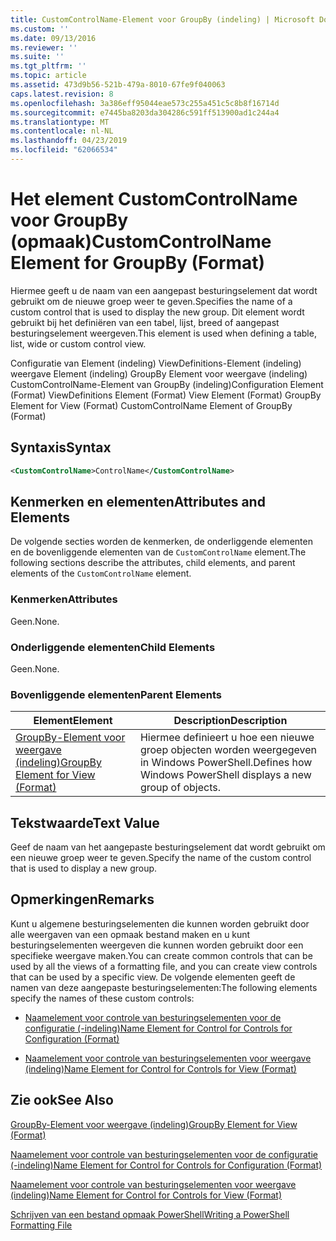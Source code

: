 ```yaml
---
title: CustomControlName-Element voor GroupBy (indeling) | Microsoft Docs
ms.custom: ''
ms.date: 09/13/2016
ms.reviewer: ''
ms.suite: ''
ms.tgt_pltfrm: ''
ms.topic: article
ms.assetid: 473d9b56-521b-479a-8010-67fe9f040063
caps.latest.revision: 8
ms.openlocfilehash: 3a386eff95044eae573c255a451c5c8b8f16714d
ms.sourcegitcommit: e7445ba8203da304286c591ff513900ad1c244a4
ms.translationtype: MT
ms.contentlocale: nl-NL
ms.lasthandoff: 04/23/2019
ms.locfileid: "62066534"
---
```

# <a name="customcontrolname-element-for-groupby-format"></a><span data-ttu-id="be649-102">Het element CustomControlName voor GroupBy (opmaak)</span><span class="sxs-lookup"><span data-stu-id="be649-102">CustomControlName Element for GroupBy (Format)</span></span>

<span data-ttu-id="be649-103">Hiermee geeft u de naam van een aangepast besturingselement dat wordt gebruikt om de nieuwe groep weer te geven.</span><span class="sxs-lookup"><span data-stu-id="be649-103">Specifies the name of a custom control that is used to display the new group.</span></span> <span data-ttu-id="be649-104">Dit element wordt gebruikt bij het definiëren van een tabel, lijst, breed of aangepast besturingselement weergeven.</span><span class="sxs-lookup"><span data-stu-id="be649-104">This element is used when defining a table, list, wide or custom control view.</span></span>

<span data-ttu-id="be649-105">Configuratie van Element (indeling) ViewDefinitions-Element (indeling) weergave Element (indeling) GroupBy Element voor weergave (indeling) CustomControlName-Element van GroupBy (indeling)</span><span class="sxs-lookup"><span data-stu-id="be649-105">Configuration Element (Format) ViewDefinitions Element (Format) View Element (Format) GroupBy Element for View (Format) CustomControlName Element of GroupBy (Format)</span></span>

## <a name="syntax"></a><span data-ttu-id="be649-106">Syntaxis</span><span class="sxs-lookup"><span data-stu-id="be649-106">Syntax</span></span>

```xml
<CustomControlName>ControlName</CustomControlName>
```

## <a name="attributes-and-elements"></a><span data-ttu-id="be649-107">Kenmerken en elementen</span><span class="sxs-lookup"><span data-stu-id="be649-107">Attributes and Elements</span></span>

<span data-ttu-id="be649-108">De volgende secties worden de kenmerken, de onderliggende elementen en de bovenliggende elementen van de `CustomControlName` element.</span><span class="sxs-lookup"><span data-stu-id="be649-108">The following sections describe the attributes, child elements, and parent elements of the `CustomControlName` element.</span></span>

### <a name="attributes"></a><span data-ttu-id="be649-109">Kenmerken</span><span class="sxs-lookup"><span data-stu-id="be649-109">Attributes</span></span>

<span data-ttu-id="be649-110">Geen.</span><span class="sxs-lookup"><span data-stu-id="be649-110">None.</span></span>

### <a name="child-elements"></a><span data-ttu-id="be649-111">Onderliggende elementen</span><span class="sxs-lookup"><span data-stu-id="be649-111">Child Elements</span></span>

<span data-ttu-id="be649-112">Geen.</span><span class="sxs-lookup"><span data-stu-id="be649-112">None.</span></span>

### <a name="parent-elements"></a><span data-ttu-id="be649-113">Bovenliggende elementen</span><span class="sxs-lookup"><span data-stu-id="be649-113">Parent Elements</span></span>

|<span data-ttu-id="be649-114">Element</span><span class="sxs-lookup"><span data-stu-id="be649-114">Element</span></span>|<span data-ttu-id="be649-115">Description</span><span class="sxs-lookup"><span data-stu-id="be649-115">Description</span></span>|
|-------------|-----------------|
|[<span data-ttu-id="be649-116">GroupBy-Element voor weergave (indeling)</span><span class="sxs-lookup"><span data-stu-id="be649-116">GroupBy Element for View (Format)</span></span>](./groupby-element-for-view-format.md)|<span data-ttu-id="be649-117">Hiermee definieert u hoe een nieuwe groep objecten worden weergegeven in Windows PowerShell.</span><span class="sxs-lookup"><span data-stu-id="be649-117">Defines how Windows PowerShell displays a new group of objects.</span></span>|

## <a name="text-value"></a><span data-ttu-id="be649-118">Tekstwaarde</span><span class="sxs-lookup"><span data-stu-id="be649-118">Text Value</span></span>

<span data-ttu-id="be649-119">Geef de naam van het aangepaste besturingselement dat wordt gebruikt om een nieuwe groep weer te geven.</span><span class="sxs-lookup"><span data-stu-id="be649-119">Specify the name of the custom control that is used to display a new group.</span></span>

## <a name="remarks"></a><span data-ttu-id="be649-120">Opmerkingen</span><span class="sxs-lookup"><span data-stu-id="be649-120">Remarks</span></span>

<span data-ttu-id="be649-121">Kunt u algemene besturingselementen die kunnen worden gebruikt door alle weergaven van een opmaak bestand maken en u kunt besturingselementen weergeven die kunnen worden gebruikt door een specifieke weergave maken.</span><span class="sxs-lookup"><span data-stu-id="be649-121">You can create common controls that can be used by all the views of a formatting file, and you can create view controls that can be used by a specific view.</span></span> <span data-ttu-id="be649-122">De volgende elementen geeft de namen van deze aangepaste besturingselementen:</span><span class="sxs-lookup"><span data-stu-id="be649-122">The following elements specify the names of these custom controls:</span></span>

- [<span data-ttu-id="be649-123">Naamelement voor controle van besturingselementen voor de configuratie (-indeling)</span><span class="sxs-lookup"><span data-stu-id="be649-123">Name Element for Control for Controls for Configuration (Format)</span></span>](./name-element-for-control-for-controls-for-configuration-format.md)

- [<span data-ttu-id="be649-124">Naamelement voor controle van besturingselementen voor weergave (indeling)</span><span class="sxs-lookup"><span data-stu-id="be649-124">Name Element for Control for Controls for View (Format)</span></span>](./name-element-for-control-for-controls-for-view-format.md)

## <a name="see-also"></a><span data-ttu-id="be649-125">Zie ook</span><span class="sxs-lookup"><span data-stu-id="be649-125">See Also</span></span>

[<span data-ttu-id="be649-126">GroupBy-Element voor weergave (indeling)</span><span class="sxs-lookup"><span data-stu-id="be649-126">GroupBy Element for View (Format)</span></span>](./groupby-element-for-view-format.md)

[<span data-ttu-id="be649-127">Naamelement voor controle van besturingselementen voor de configuratie (-indeling)</span><span class="sxs-lookup"><span data-stu-id="be649-127">Name Element for Control for Controls for Configuration (Format)</span></span>](./name-element-for-control-for-controls-for-configuration-format.md)

[<span data-ttu-id="be649-128">Naamelement voor controle van besturingselementen voor weergave (indeling)</span><span class="sxs-lookup"><span data-stu-id="be649-128">Name Element for Control for Controls for View (Format)</span></span>](./name-element-for-control-for-controls-for-view-format.md)

[<span data-ttu-id="be649-129">Schrijven van een bestand opmaak PowerShell</span><span class="sxs-lookup"><span data-stu-id="be649-129">Writing a PowerShell Formatting File</span></span>](./writing-a-powershell-formatting-file.md)
